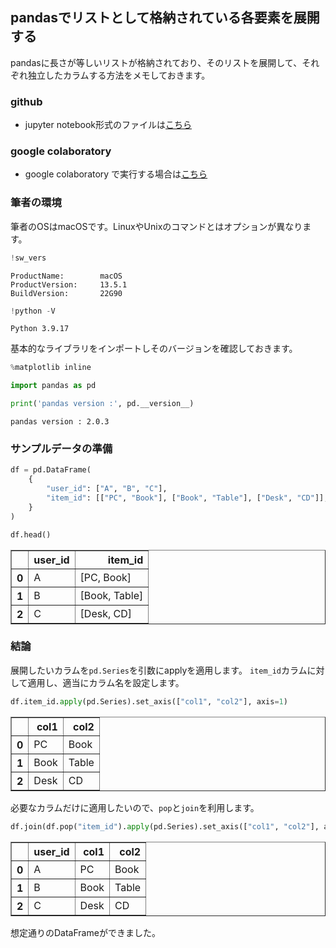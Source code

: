 ## pandasでリストとして格納されている各要素を展開する

pandasに長さが等しいリストが格納されており、そのリストを展開して、それぞれ独立したカラムする方法をメモしておきます。

### github
- jupyter notebook形式のファイルは[こちら](https://github.com/hiroshi0530/wa-src/blob/master/article/library/scipy/pandas/pandas_03_nb.ipynb)

### google colaboratory
- google colaboratory で実行する場合は[こちら](https://colab.research.google.com/github/hiroshi0530/wa-src/blob/master/article/library/scipy/pandas/pandas_03_nb.ipynb)

### 筆者の環境
筆者のOSはmacOSです。LinuxやUnixのコマンドとはオプションが異なります。


```python
!sw_vers
```

    ProductName:		macOS
    ProductVersion:		13.5.1
    BuildVersion:		22G90



```python
!python -V
```

    Python 3.9.17


基本的なライブラリをインポートしそのバージョンを確認しておきます。


```python
%matplotlib inline

import pandas as pd

print('pandas version :', pd.__version__)

```

    pandas version : 2.0.3


### サンプルデータの準備


```python
df = pd.DataFrame(
    {
        "user_id": ["A", "B", "C"],
        "item_id": [["PC", "Book"], ["Book", "Table"], ["Desk", "CD"]],
    }
)

df.head()
```




<div>
<style scoped>
    .dataframe tbody tr th:only-of-type {
        vertical-align: middle;
    }

    .dataframe tbody tr th {
        vertical-align: top;
    }

    .dataframe thead th {
        text-align: right;
    }
</style>
<table border="1" class="dataframe">
  <thead>
    <tr style="text-align: right;">
      <th></th>
      <th>user_id</th>
      <th>item_id</th>
    </tr>
  </thead>
  <tbody>
    <tr>
      <th>0</th>
      <td>A</td>
      <td>[PC, Book]</td>
    </tr>
    <tr>
      <th>1</th>
      <td>B</td>
      <td>[Book, Table]</td>
    </tr>
    <tr>
      <th>2</th>
      <td>C</td>
      <td>[Desk, CD]</td>
    </tr>
  </tbody>
</table>
</div>



### 結論

展開したいカラムを`pd.Series`を引数にapplyを適用します。
`item_id`カラムに対して適用し、適当にカラム名を設定します。


```python
df.item_id.apply(pd.Series).set_axis(["col1", "col2"], axis=1)
```




<div>
<style scoped>
    .dataframe tbody tr th:only-of-type {
        vertical-align: middle;
    }

    .dataframe tbody tr th {
        vertical-align: top;
    }

    .dataframe thead th {
        text-align: right;
    }
</style>
<table border="1" class="dataframe">
  <thead>
    <tr style="text-align: right;">
      <th></th>
      <th>col1</th>
      <th>col2</th>
    </tr>
  </thead>
  <tbody>
    <tr>
      <th>0</th>
      <td>PC</td>
      <td>Book</td>
    </tr>
    <tr>
      <th>1</th>
      <td>Book</td>
      <td>Table</td>
    </tr>
    <tr>
      <th>2</th>
      <td>Desk</td>
      <td>CD</td>
    </tr>
  </tbody>
</table>
</div>



必要なカラムだけに適用したいので、`pop`と`join`を利用します。


```python
df.join(df.pop("item_id").apply(pd.Series).set_axis(["col1", "col2"], axis=1))
```




<div>
<style scoped>
    .dataframe tbody tr th:only-of-type {
        vertical-align: middle;
    }

    .dataframe tbody tr th {
        vertical-align: top;
    }

    .dataframe thead th {
        text-align: right;
    }
</style>
<table border="1" class="dataframe">
  <thead>
    <tr style="text-align: right;">
      <th></th>
      <th>user_id</th>
      <th>col1</th>
      <th>col2</th>
    </tr>
  </thead>
  <tbody>
    <tr>
      <th>0</th>
      <td>A</td>
      <td>PC</td>
      <td>Book</td>
    </tr>
    <tr>
      <th>1</th>
      <td>B</td>
      <td>Book</td>
      <td>Table</td>
    </tr>
    <tr>
      <th>2</th>
      <td>C</td>
      <td>Desk</td>
      <td>CD</td>
    </tr>
  </tbody>
</table>
</div>



想定通りのDataFrameができました。


